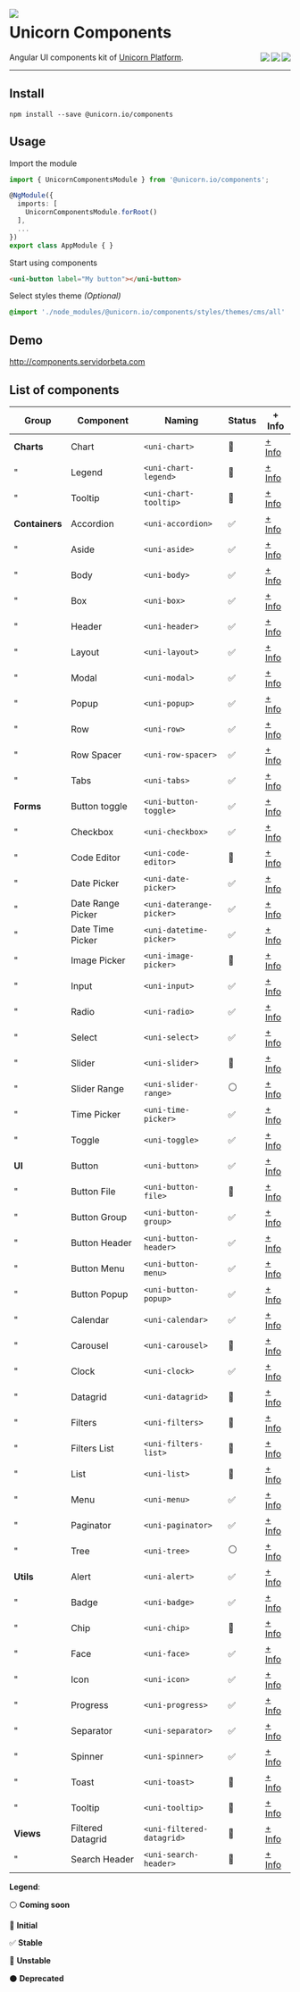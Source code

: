 <a target="_blank" href="https://getunicorn.io"><img src="https://bitbucket-assetroot.s3.amazonaws.com/c/photos/2017/Jul/07/2615006260-5-nitsnetsstudios-ondemand-UNI_avatar.png" align="left"></a>

Unicorn Components
==================

<a target="_blank" href="https://travis-ci.org/nitsnets/unicorn_components"><img src="https://travis-ci.org/nitsnets/unicorn_components.svg?branch=master" align="right"></a>

<a href="https://badge.fury.io/js/%40unicorn.io%2Fcomponents"><img src="https://badge.fury.io/js/%40unicorn.io%2Fcomponents.svg" align="right"></a>

<a target="_blank" href="https://opensource.org/licenses/MIT"><img src="https://img.shields.io/badge/License-MIT-blue.svg" align="right"></a>



Angular UI components kit of [Unicorn Platform][unicorn].


----

## Install

```shell
npm install --save @unicorn.io/components
```

## Usage

Import the module
```typescript
import { UnicornComponentsModule } from '@unicorn.io/components';

@NgModule({
  imports: [
    UnicornComponentsModule.forRoot()
  ],
  ...
})
export class AppModule { }
```
Start using components

```html
<uni-button label="My button"></uni-button>
```
Select styles theme _(Optional)_

```scss
@import './node_modules/@unicorn.io/components/styles/themes/cms/all'
```

## Demo

http://components.servidorbeta.com


## List of components

| Group          | Component         | Naming                    | Status              | + Info 
| -------------- | ----------------- | ------------------------- | ------------------- | ------- 
| **Charts**     | Chart             | `<uni-chart>`             | :large_blue_circle: | [+ Info][charts/chart]
| "              | Legend            | `<uni-chart-legend>`      | :large_blue_circle: | [+ Info][charts/chart-legend]
| "              | Tooltip           | `<uni-chart-tooltip>`     | :red_circle:        | [+ Info][charts/chart-tooltip]
| **Containers** | Accordion         | `<uni-accordion>`         | :white_check_mark:  | [+ Info][containers/accordion]
| "              | Aside             | `<uni-aside>`             | :white_check_mark:  | [+ Info][containers/aside]
| "              | Body              | `<uni-body>`              | :white_check_mark:  | [+ Info][containers/body]
| "              | Box               | `<uni-box>`               | :white_check_mark:  | [+ Info][containers/box]
| "              | Header            | `<uni-header>`            | :white_check_mark:  | [+ Info][containers/header]
| "              | Layout            | `<uni-layout>`            | :white_check_mark:  | [+ Info][containers/layout]
| "              | Modal             | `<uni-modal>`             | :white_check_mark:  | [+ Info][containers/modal]
| "              | Popup             | `<uni-popup>`             | :white_check_mark:  | [+ Info][containers/popup]
| "              | Row               | `<uni-row>`               | :white_check_mark:  | [+ Info][containers/row]
| "              | Row Spacer        | `<uni-row-spacer>`        | :white_check_mark:  | [+ Info][containers/row-spacer]
| "              | Tabs              | `<uni-tabs>`              | :white_check_mark:  | [+ Info][containers/tabs]
| **Forms**      | Button toggle     | `<uni-button-toggle>`     | :white_check_mark:  | [+ Info][forms/button-toggle]
| "              | Checkbox          | `<uni-checkbox>`          | :white_check_mark:  | [+ Info][forms/checkbox]
| "              | Code Editor       | `<uni-code-editor>`       | :red_circle:        | [+ Info][forms/code-editor]
| "              | Date Picker       | `<uni-date-picker>`       | :white_check_mark:  | [+ Info][forms/date-picker]
| "              | Date Range Picker | `<uni-daterange-picker>`  | :white_check_mark:  | [+ Info][forms/daterange-picker]
| "              | Date Time Picker  | `<uni-datetime-picker>`   | :white_check_mark:  | [+ Info][forms/datetime-picker]
| "              | Image Picker      | `<uni-image-picker>`      | :large_blue_circle: | [+ Info][forms/image-picker]
| "              | Input             | `<uni-input>`             | :white_check_mark:  | [+ Info][forms/input]
| "              | Radio             | `<uni-radio>`             | :white_check_mark:  | [+ Info][forms/radio]
| "              | Select            | `<uni-select>`            | :white_check_mark:  | [+ Info][forms/select]
| "              | Slider            | `<uni-slider>`            | :large_blue_circle: | [+ Info][forms/slider]
| "              | Slider Range      | `<uni-slider-range>`      | :white_circle:      | [+ Info][forms/slider-range]
| "              | Time Picker       | `<uni-time-picker>`       | :white_check_mark:  | [+ Info][forms/time-picker]
| "              | Toggle            | `<uni-toggle>`            | :white_check_mark:  | [+ Info][forms/toggle]
| **UI**         | Button            | `<uni-button>`            | :white_check_mark:  | [+ Info][ui/button]
| "              | Button File       | `<uni-button-file>`       | :large_blue_circle: | [+ Info][ui/button-file]
| "              | Button Group      | `<uni-button-group>`      | :white_check_mark:  | [+ Info][ui/button-group]
| "              | Button Header     | `<uni-button-header>`     | :white_check_mark:  | [+ Info][ui/button-header]
| "              | Button Menu       | `<uni-button-menu>`       | :white_check_mark:  | [+ Info][ui/button-menu]
| "              | Button Popup      | `<uni-button-popup>`      | :white_check_mark:  | [+ Info][ui/button-popup]
| "              | Calendar          | `<uni-calendar>`          | :white_check_mark:  | [+ Info][ui/calendar]
| "              | Carousel          | `<uni-carousel>`          | :large_blue_circle: | [+ Info][ui/carousel]
| "              | Clock             | `<uni-clock>`             | :white_check_mark:  | [+ Info][ui/clock]
| "              | Datagrid          | `<uni-datagrid>`          | :large_blue_circle: | [+ Info][ui/datagrid]
| "              | Filters           | `<uni-filters>`           | :large_blue_circle: | [+ Info][ui/filters]
| "              | Filters List      | `<uni-filters-list>`      | :large_blue_circle: | [+ Info][ui/filters-list]
| "              | List              | `<uni-list>`              | :large_blue_circle: | [+ Info][ui/list]
| "              | Menu              | `<uni-menu>`              | :white_check_mark:  | [+ Info][ui/menu]
| "              | Paginator         | `<uni-paginator>`         | :white_check_mark:  | [+ Info][ui/paginator]
| "              | Tree              | `<uni-tree>`              | :white_circle:      | [+ Info][ui/tree]
| **Utils**      | Alert             | `<uni-alert>`             | :white_check_mark:  | [+ Info][utils/alert]
| "              | Badge             | `<uni-badge>`             | :white_check_mark:  | [+ Info][utils/badge]
| "              | Chip              | `<uni-chip>`              | :large_blue_circle: | [+ Info][utils/chip]
| "              | Face              | `<uni-face>`              | :white_check_mark:  | [+ Info][utils/face]
| "              | Icon              | `<uni-icon>`              | :white_check_mark:  | [+ Info][utils/icon]
| "              | Progress          | `<uni-progress>`          | :white_check_mark:  | [+ Info][utils/progress]
| "              | Separator         | `<uni-separator>`         | :white_check_mark:  | [+ Info][utils/separator]
| "              | Spinner           | `<uni-spinner>`           | :white_check_mark:  | [+ Info][utils/spinner]
| "              | Toast             | `<uni-toast>`             | :red_circle:        | [+ Info][utils/toast]
| "              | Tooltip           | `<uni-tooltip>`           | :red_circle:        | [+ Info][utils/tooltip]
| **Views**      | Filtered Datagrid | `<uni-filtered-datagrid>` | :large_blue_circle: | [+ Info][views/filtered-datagrid]
| "              | Search Header     | `<uni-search-header>`     | :large_blue_circle: | [+ Info][views/search-header]

**Legend**:

:white_circle: **Coming soon** 

:large_blue_circle: **Initial**

:white_check_mark: **Stable**

:red_circle: **Unstable**

:black_circle: **Deprecated**


[unicorn]: https://getunicorn.io
[demo]: http://components.servidorbeta.com

[charts/chart]: https://github.com/nitsnets/unicorn_components/tree/master/src/components/charts/chart
[charts/chart-legend]: https://github.com/nitsnets/unicorn_components/tree/master/src/components/charts/chart-legend
[charts/chart-tooltip]: https://github.com/nitsnets/unicorn_components/tree/master/src/components/charts/chart-tooltip
[containers/accordion]: https://github.com/nitsnets/unicorn_components/tree/master/src/components/containers/accordion
[containers/aside]: https://github.com/nitsnets/unicorn_components/tree/master/src/components/containers/aside
[containers/body]: https://github.com/nitsnets/unicorn_components/tree/master/src/components/containers/body
[containers/box]: https://github.com/nitsnets/unicorn_components/tree/master/src/components/containers/box
[containers/header]: https://github.com/nitsnets/unicorn_components/tree/master/src/components/containers/header
[containers/layout]: https://github.com/nitsnets/unicorn_components/tree/master/src/components/containers/layout
[containers/modal]: https://github.com/nitsnets/unicorn_components/tree/master/src/components/containers/modal
[containers/popup]: https://github.com/nitsnets/unicorn_components/tree/master/src/components/containers/popup
[containers/row]: https://github.com/nitsnets/unicorn_components/tree/master/src/components/containers/row
[containers/row-spacer]: https://github.com/nitsnets/unicorn_components/tree/master/src/components/containers/row-spacer
[containers/tabs]: https://github.com/nitsnets/unicorn_components/tree/master/src/components/containers/tabs
[forms/button-toggle]: https://github.com/nitsnets/unicorn_components/tree/master/src/components/forms/button-toggle
[forms/checkbox]: https://github.com/nitsnets/unicorn_components/tree/master/src/components/forms/checkbox
[forms/code-editor]: https://github.com/nitsnets/unicorn_components/tree/master/src/components/forms/code-editor
[forms/date-picker]: https://github.com/nitsnets/unicorn_components/tree/master/src/components/forms/date-picker
[forms/daterange-picker]: https://github.com/nitsnets/unicorn_components/tree/master/src/components/forms/daterange-picker
[forms/datetime-picker]: https://github.com/nitsnets/unicorn_components/tree/master/src/components/forms/datetime-picker
[forms/image-picker]: https://github.com/nitsnets/unicorn_components/tree/master/src/components/forms/image-picker
[forms/input]: https://github.com/nitsnets/unicorn_components/tree/master/src/components/forms/input
[forms/radio]: https://github.com/nitsnets/unicorn_components/tree/master/src/components/forms/radio
[forms/select]: https://github.com/nitsnets/unicorn_components/tree/master/src/components/forms/select
[forms/slider]: https://github.com/nitsnets/unicorn_components/tree/master/src/components/forms/slider
[forms/slider-range]: https://github.com/nitsnets/unicorn_components/tree/master/src/components/forms/slider-range
[forms/time-picker]: https://github.com/nitsnets/unicorn_components/tree/master/src/components/forms/time-picker
[forms/toggle]: https://github.com/nitsnets/unicorn_components/tree/master/src/components/forms/toggle
[ui/button]: https://github.com/nitsnets/unicorn_components/tree/master/src/components/ui/button
[ui/button-file]: https://github.com/nitsnets/unicorn_components/tree/master/src/components/ui/button
[ui/button-group]: https://github.com/nitsnets/unicorn_components/tree/master/src/components/ui/button-group
[ui/button-header]: https://github.com/nitsnets/unicorn_components/tree/master/src/components/ui/button-header
[ui/button-menu]: https://github.com/nitsnets/unicorn_components/tree/master/src/components/ui/button-menu
[ui/button-popup]: https://github.com/nitsnets/unicorn_components/tree/master/src/components/ui/button-popup
[ui/calendar]: https://github.com/nitsnets/unicorn_components/tree/master/src/components/ui/calendar
[ui/carousel]: https://github.com/nitsnets/unicorn_components/tree/master/src/components/ui/carousel
[ui/clock]: https://github.com/nitsnets/unicorn_components/tree/master/src/components/ui/clock
[ui/datagrid]: https://github.com/nitsnets/unicorn_components/tree/master/src/components/ui/datagrid
[ui/filters]: https://github.com/nitsnets/unicorn_components/tree/master/src/components/ui/filters
[ui/filters-list]: https://github.com/nitsnets/unicorn_components/tree/master/src/components/ui/filters-list
[ui/list]: https://github.com/nitsnets/unicorn_components/tree/master/src/components/ui/list
[ui/menu]: https://github.com/nitsnets/unicorn_components/tree/master/src/components/ui/menu
[ui/paginator]: https://github.com/nitsnets/unicorn_components/tree/master/src/components/ui/paginator
[ui/tree]: https://github.com/nitsnets/unicorn_components/tree/master/src/components/ui/tree
[utils/alert]: https://github.com/nitsnets/unicorn_components/tree/master/src/components/utils/alert
[utils/badge]: https://github.com/nitsnets/unicorn_components/tree/master/src/components/utils/badge
[utils/chip]: https://github.com/nitsnets/unicorn_components/tree/master/src/components/utils/chip
[utils/face]: https://github.com/nitsnets/unicorn_components/tree/master/src/components/utils/face
[utils/icon]: https://github.com/nitsnets/unicorn_components/tree/master/src/components/utils/icon
[utils/progress]: https://github.com/nitsnets/unicorn_components/tree/master/src/components/utils/progress
[utils/separator]: https://github.com/nitsnets/unicorn_components/tree/master/src/components/utils/separator
[utils/spinner]: https://github.com/nitsnets/unicorn_components/tree/master/src/components/utils/spinner
[utils/toast]: https://github.com/nitsnets/unicorn_components/tree/master/src/components/utils/toast
[utils/tooltip]: https://github.com/nitsnets/unicorn_components/tree/master/src/components/utils/tooltip
[views/filtered-datagrid]: https://github.com/nitsnets/unicorn_components/tree/master/src/components/views/filtered-datagrid
[views/search-header]: https://github.com/nitsnets/unicorn_components/tree/master/src/components/views/search-header
